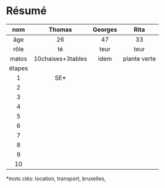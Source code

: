 Résumé
==

nom		|	Thomas	|	Georges	|	Rita
:----:|:-------:|:-------:|:---:
âge		|			26			|			47			|	33
rôle	|				té					|		teur			|	teur
matos	|	10chaises+3tables | idem		| plante verte
étapes|							|							|
1			|				SE*			|							|
2			|							|							|
3			|							|							|
4			|							|							|
5			|							|							|
6			|							|							|
7			|							|							|
8			|							|							|
9			|							|							|
10		|							|							|


	
*mots clés: location, transport, bruxelles, 